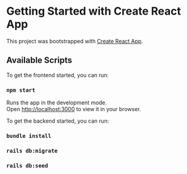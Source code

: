 # Getting Started with Create React App

This project was bootstrapped with [Create React App](https://github.com/facebook/create-react-app).

## Available Scripts

To get the frontend started, you can run:

### `npm start`

Runs the app in the development mode.\
Open [http://localhost:3000](http://localhost:3000) to view it in your browser.

To get the backend started, you can run:

### `bundle install`
### `rails db:migrate`
### `rails db:seed`

